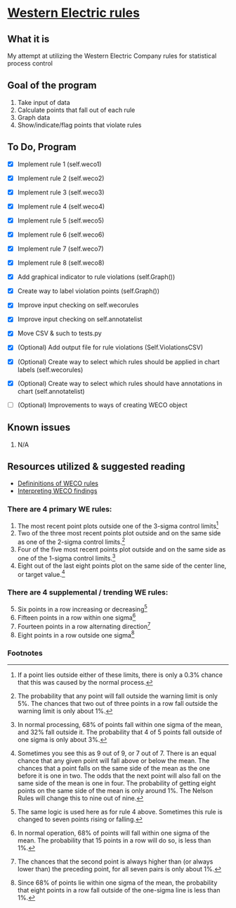 # [Western Electric rules](https://www.wikiwand.com/en/Western_Electric_rules)

## What it is
My attempt at utilizing the Western Electric Company rules for statistical process control


## Goal of the program

1. Take input of data
2. Calculate points that fall out of each rule
3. Graph data
4. Show/indicate/flag points that violate rules

## To Do, Program
- [x] Implement rule 1 (self.weco1)
- [x] Implement rule 2 (self.weco2)
- [x] Implement rule 3 (self.weco3)
- [x] Implement rule 4 (self.weco4)
- [x] Implement rule 5 (self.weco5)
- [x] Implement rule 6 (self.weco6)
- [x] Implement rule 7 (self.weco7)
- [x] Implement rule 8 (self.weco8)
- [x] Add graphical indicator to rule violations (self.Graph())
- [x] Create way to label violation points (self.Graph())
- [x] Improve input checking on self.wecorules
- [x] Improve input checking on self.annotatelist
- [x] Move CSV & such to tests.py

- [x] \(Optional) Add output file for rule violations (Self.ViolationsCSV)
- [x] \(Optional) Create way to select which rules should be applied in chart labels (self.wecorules)
- [x] \(Optional) Create way to select which rules should have annotations in chart (self.annotatelist)
- [ ] \(Optional) Improvements to ways of creating WECO object

## Known issues
1. N/A

## Resources utilized & suggested reading
- [Defininitions of WECO rules](https://quinn-curtis.com//index.php/spcnamedrulesets/)
- [Interpreting WECO findings](https://www.spcforexcel.com/knowledge/control-chart-basics/control-chart-rules-interpretation)

### There are 4 primary WE rules:
1. The most recent point plots outside one of the 3-sigma control limits[^1]
2. Two of the three most recent points plot outside and on the same side as one of the 2-sigma control limits.[^2]
3. Four of the five most recent points plot outside and on the same side as one of the 1-sigma control limits.[^3]
4. Eight out of the last eight points plot on the same side of the center line, or target value.[^4]

### There are 4 supplemental / trending WE rules:
5. Six points in a row increasing or decreasing[^5]
6. Fifteen points in a row within one sigma[^6]
7. Fourteen points in a row alternating direction[^7]
8. Eight points in a row outside one sigma[^8]


### Footnotes
[^1]: If a point lies outside either of these limits, there is only a 0.3% chance that this was caused by the normal process.
[^2]: The probability that any point will fall outside the warning limit is only 5%. The chances that two out of three points in a row fall outside the warning limit is only about 1%.
[^3]: In normal processing, 68% of points fall within one sigma of the mean, and 32% fall outside it. The probability that 4 of 5 points fall outside of one sigma is only about 3%.
[^4]: Sometimes you see this as 9 out of 9, or 7 out of 7. There is an equal chance that any given point will fall above or below the mean. The chances that a point falls on the same side of the mean as the one before it is one in two. The odds that the next point will also fall on the same side of the mean is one in four. The probability of getting eight points on the same side of the mean is only around 1%. The Nelson Rules will change this to nine out of nine.
[^5]: The same logic is used here as for rule 4 above. Sometimes this rule is changed to seven points rising or falling.
[^6]: In normal operation, 68% of points will fall within one sigma of the mean. The probability that 15 points in a row will do so, is less than 1%.
[^7]: The chances that the second point is always higher than (or always lower than) the preceding point, for all seven pairs is only about 1%.
[^8]: Since 68% of points lie within one sigma of the mean, the probability that eight points in a row fall outside of the one-sigma line is less than 1%.

<!--[Format Guideline](https://docs.github.com/en/github/writing-on-github/getting-started-with-writing-and-formatting-on-github/basic-writing-and-formatting-syntax)-->
